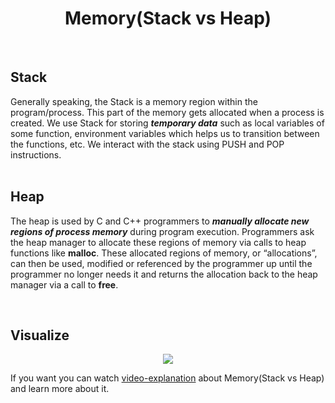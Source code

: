<h1 align = "center"> Memory(Stack vs Heap) </h1>

<br>

## Stack

Generally speaking, the Stack is a memory region within the program/process. This part of the memory gets allocated when a process is created. We use Stack for storing ***temporary data*** such as local variables of some function, environment variables which helps us to transition between the functions, etc. We interact with the stack using PUSH and POP instructions.
<br><br>

## Heap

The heap is used by C and C++ programmers to ***manually allocate new regions of process memory*** during program execution. Programmers ask the heap manager to allocate these regions of memory via calls to heap functions like **malloc**. These allocated regions of memory, or “allocations”, can then be used, modified or referenced by the programmer up until the programmer no longer needs it and returns the allocation back to the heap manager via a call to **free**.

<br>

## Visualize

<p align="center">

  <img  src="https://user-images.githubusercontent.com/45834270/79137702-7ee86980-7db3-11ea-87a8-a07c0ca0996e.png">

</p>

If you want you can watch [video-explanation](https://www.youtube.com/watch?v=_8-ht2AKyH4&t=332s) about Memory(Stack vs Heap) and learn more about it.
